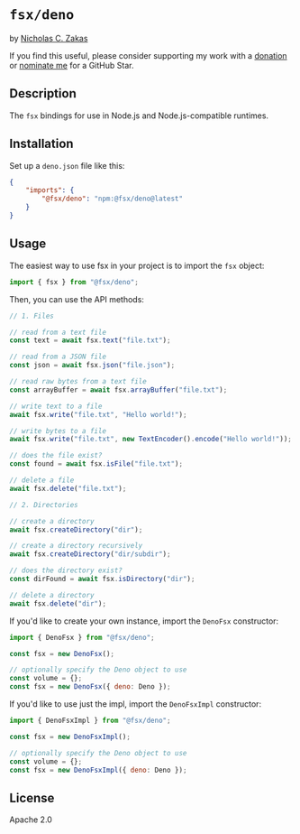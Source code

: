 # `fsx/deno`

by [Nicholas C. Zakas](https://humanwhocodes.com)

If you find this useful, please consider supporting my work with a [donation](https://humanwhocodes.com/donate) or [nominate me](https://stars.github.com/nominate/) for a GitHub Star.

## Description

The `fsx` bindings for use in Node.js and Node.js-compatible runtimes.

## Installation

Set up a `deno.json` file like this:

```json
{
	"imports": {
		"@fsx/deno": "npm:@fsx/deno@latest"
	}
}
```

## Usage

The easiest way to use fsx in your project is to import the `fsx` object:

```js
import { fsx } from "@fsx/deno";
```

Then, you can use the API methods:

```js
// 1. Files

// read from a text file
const text = await fsx.text("file.txt");

// read from a JSON file
const json = await fsx.json("file.json");

// read raw bytes from a text file
const arrayBuffer = await fsx.arrayBuffer("file.txt");

// write text to a file
await fsx.write("file.txt", "Hello world!");

// write bytes to a file
await fsx.write("file.txt", new TextEncoder().encode("Hello world!"));

// does the file exist?
const found = await fsx.isFile("file.txt");

// delete a file
await fsx.delete("file.txt");

// 2. Directories

// create a directory
await fsx.createDirectory("dir");

// create a directory recursively
await fsx.createDirectory("dir/subdir");

// does the directory exist?
const dirFound = await fsx.isDirectory("dir");

// delete a directory
await fsx.delete("dir");
```

If you'd like to create your own instance, import the `DenoFsx` constructor:

```js
import { DenoFsx } from "@fsx/deno";

const fsx = new DenoFsx();

// optionally specify the Deno object to use
const volume = {};
const fsx = new DenoFsx({ deno: Deno });
```

If you'd like to use just the impl, import the `DenoFsxImpl` constructor:

```js
import { DenoFsxImpl } from "@fsx/deno";

const fsx = new DenoFsxImpl();

// optionally specify the Deno object to use
const volume = {};
const fsx = new DenoFsxImpl({ deno: Deno });
```

## License

Apache 2.0
